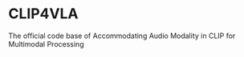 # CLIP4VLA
The official code base of Accommodating Audio Modality in CLIP for Multimodal Processing
